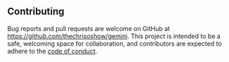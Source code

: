 ## Contributing

Bug reports and pull requests are welcome on GitHub at https://github.com/thechrisoshow/gemini. This project is intended to be a safe, welcoming space for collaboration, and contributors are expected to adhere to the [code of conduct](https://github.com/thechrisoshow/gemini/blob/main/CODE_OF_CONDUCT.md).
